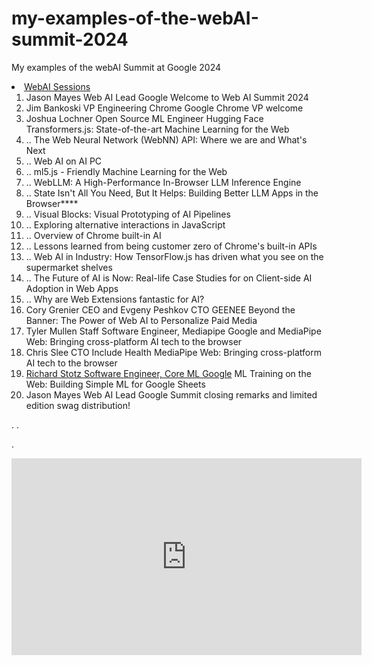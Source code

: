 # my-examples-of-the-webAI-summit-2024
My examples of the webAI Summit at Google 2024


<li><a href="https://rsvp.withgoogle.com/events/web-ai-summit-2024/sessions">WebAI Sessions</a>

<ol>
    
<li><a >Jason Mayes Web AI Lead Google </a> Welcome to Web AI Summit 2024
<li><a > Jim Bankoski VP Engineering Chrome </a> Google Chrome VP welcome
<li><a > Joshua Lochner Open Source ML Engineer Hugging Face</a> Transformers.js: State-of-the-art Machine Learning for the Web </li>
<li><a > ..</a> The Web Neural Network (WebNN) API: Where we are and What's Next
<li><a > ..</a> Web AI on AI PC
<li><a > ..</a> ml5.js - Friendly Machine Learning for the Web
<li><a > ..</a> WebLLM: A High-Performance In-Browser LLM Inference Engine
<li><a > ..</a> State Isn't All You Need, But It Helps: Building Better LLM Apps in the Browser****
<li><a > ..</a> Visual Blocks: Visual Prototyping of AI Pipelines
<li><a > ..</a> Exploring alternative interactions in JavaScript
<li><a > ..</a> Overview of Chrome built-in AI
<li><a > ..</a> Lessons learned from being customer zero of Chrome's built-in APIs
<li><a > ..</a> Web AI in Industry: How TensorFlow.js has driven what you see on the supermarket shelves
<li><a > ..</a> The Future of AI is Now: Real-life Case Studies for on Client-side AI Adoption in Web Apps
<li><a > ..</a> Why are Web Extensions fantastic for AI?
<li><a >Cory Grenier CEO and Evgeny Peshkov CTO GEENEE</a> Beyond the Banner: The Power of Web AI to Personalize Paid Media
<li><a > Tyler Mullen Staff Software Engineer, Mediapipe Google and  </a> MediaPipe Web: Bringing cross-platform AI tech to the browser
<li><a > Chris Slee CTO Include Health</a> MediaPipe Web: Bringing cross-platform AI tech to the browser
<li><a href="https://lnkd.in/gWn5BPv3?trk=public_post-text"> Richard Stotz Software Engineer, Core ML Google</a> ML Training on the Web: Building Simple ML for Google Sheets
<li><a >Jason Mayes Web AI Lead Google </a> Summit closing remarks and limited edition swag distribution!



</ol>

.
.

.



<iframe width="560" height="315" src="https://www.youtube.com/embed/IUDJ_ul8pto?si=Ehh1_C4DeLHedXSW" title="YouTube video player" frameborder="0" allow="accelerometer; autoplay; clipboard-write; encrypted-media; gyroscope; picture-in-picture; web-share" referrerpolicy="strict-origin-when-cross-origin" allowfullscreen></iframe>
